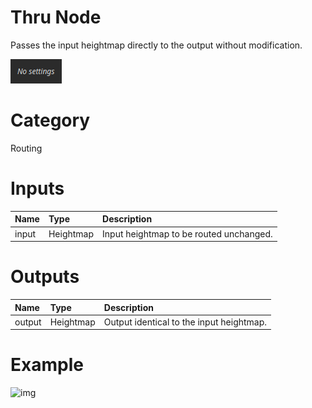 
Thru Node
=========


Passes the input heightmap directly to the output without modification.



![img](../../images/nodes/Thru_settings.png)


# Category


Routing
# Inputs

|Name|Type|Description|
| :--- | :--- | :--- |
|input|Heightmap|Input heightmap to be routed unchanged.|

# Outputs

|Name|Type|Description|
| :--- | :--- | :--- |
|output|Heightmap|Output identical to the input heightmap.|

# Example


![img](../../images/nodes/Thru.png)

